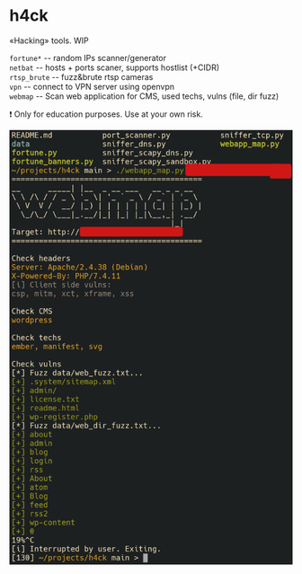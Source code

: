 # h4ck

&laquo;Hacking&raquo; tools. WIP

`fortune*` -- random IPs scanner/generator  
`netbat` -- hosts + ports scaner, supports hostlist (+CIDR)  
`rtsp_brute` -- fuzz&brute rtsp cameras  
`vpn` -- connect to VPN server using openvpn  
`webmap` -- Scan web application for CMS, used techs, vulns (file, dir fuzz)


:exclamation: Only for education purposes. Use at your own risk.

![fagci's webmap results](.img/webmap.png)
